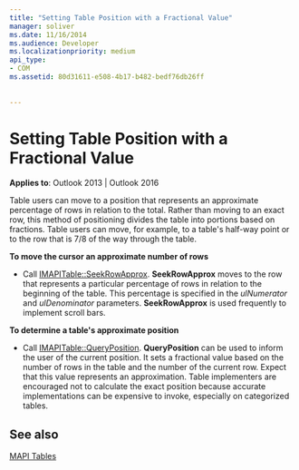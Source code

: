 ```yaml
---
title: "Setting Table Position with a Fractional Value"
manager: soliver
ms.date: 11/16/2014
ms.audience: Developer
ms.localizationpriority: medium
api_type:
- COM
ms.assetid: 80d31611-e508-4b17-b482-bedf76db26ff
 
 
---
```


# Setting Table Position with a Fractional Value

  
  
**Applies to**: Outlook 2013 | Outlook 2016 
  
Table users can move to a position that represents an approximate percentage of rows in relation to the total. Rather than moving to an exact row, this method of positioning divides the table into portions based on fractions. Table users can move, for example, to a table's half-way point or to the row that is 7/8 of the way through the table. 
  
 **To move the cursor an approximate number of rows**
  
- Call [IMAPITable::SeekRowApprox](imapitable-seekrowapprox.md). **SeekRowApprox** moves to the row that represents a particular percentage of rows in relation to the beginning of the table. This percentage is specified in the _ulNumerator_ and  _ulDenominator_ parameters. **SeekRowApprox** is used frequently to implement scroll bars. 
    
 **To determine a table's approximate position**
  
- Call [IMAPITable::QueryPosition](imapitable-queryposition.md). **QueryPosition** can be used to inform the user of the current position. It sets a fractional value based on the number of rows in the table and the number of the current row. Expect that this value represents an approximation. Table implementers are encouraged not to calculate the exact position because accurate implementations can be expensive to invoke, especially on categorized tables. 
    
## See also



[MAPI Tables](mapi-tables.md)

